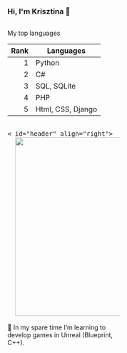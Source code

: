 ### Hi, I'm Krisztina 👋
<div style="float: left; width: 50%;">
  <p>
My top languages

| Rank | Languages |
|-----:|-----------|
|     1| Python  |
|     2| C#         |
|     3| SQL, SQLite       |
|     4| PHP   |
|     5| Html, CSS, Django       |
  
</details></p>


<div tyle="float: right; width: 50%;">
  <pre> 
< id="header" align="right">
  <img src="https://user-images.githubusercontent.com/82880530/216677082-83024438-194c-4567-bd71-86839d59232f.png" {width=40px height=400px}/>
</pre>
</div>


  🌱 In my spare time I’m learning to develop games in Unreal (Blueprint, C++).
